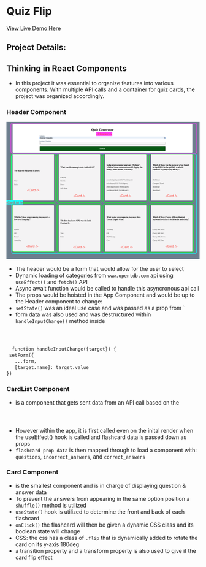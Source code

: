# Quiz Flip
[View Live Demo Here](https://fathomless-island-31213.herokuapp.com/)

## Project Details: 

## Thinking in React Components
  - In this project it was essential to organize features into various components. With multiple API calls and a container for quiz cards, the project was organized accordingly.
### Header Component
![mockup](./mockups/flashcard-mockup.png)
  * The header would be a form that would allow for the user to select
  * Dynamic loading of categories from `www.opentdb.com` api using `useEffect()` and `fetch()` API
  * Async await function would be called to handle this asyncronous api call
  * The props would be hoisted in the App Component and would be up to the Header component to change:
  * `setState()` was an ideal use case and was passed as a prop from `<App />
  * form data was also used and was destructured within `handleInputChange()` method inside <Header />
  ```
    function handleInputChange({target}) {
   setForm({
     ...form,
     [target.name]: target.value
  }) 
  ```
  
### CardList Component
  * <CardList /> is a component that gets sent data from an API call based on the <Header />
  * However within the app, it is first called even on the inital render when the useEffect() hook is called and flashcard data is passed down as props
  * `flashcard prop data` is then mapped through to load a <Card /> component with: `questions`, `incorrect_answers`, and `correct_answers`

### Card Component
  * <Card /> is the smallest component and is in charge of displaying question & answer data
  * To prevent the answers from appearing in the same option position a `shuffle()` method is utilized
  * `useState()` hook is utilized to determine the front and back of each flashcard
  * `onClick()` the flashcard will then be given a dynamic CSS class and its boolean state will change
  * CSS: the css has a class of `.flip` that is dynamically added to rotate the card on its y-axis 180deg
  * a transition property and a transform property is also used to give it the card flip effect
